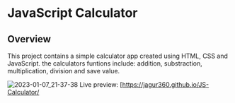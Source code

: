 # JavaScript Calculator

## Overview
This project contains a simple calculator app created using HTML, CSS and JavaScript. the calculators funtions include: addition, substraction, multiplication, division and save value.

![2023-01-07_21-37-38](https://user-images.githubusercontent.com/48265165/211171364-8dd20252-e78b-4fef-8bc3-468712ee02f5.gif)
Live preview: [https://jagur360.github.io/JS-Calculator/
